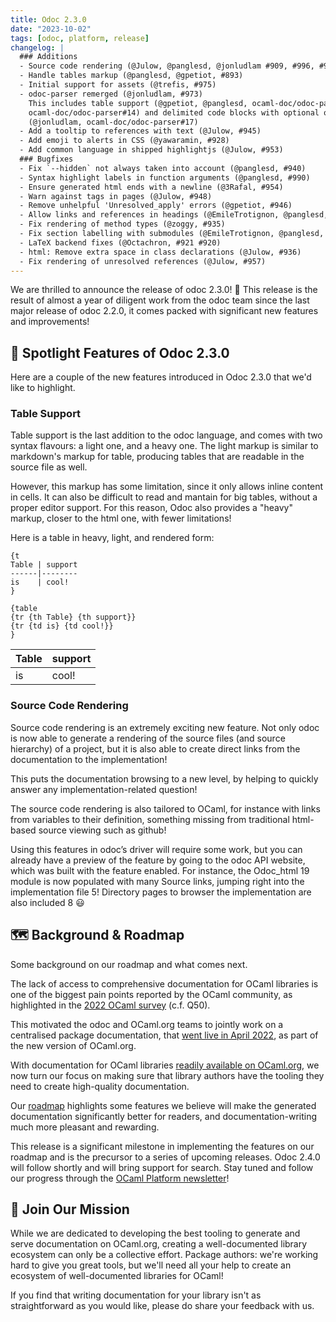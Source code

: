 ```yaml
---
title: Odoc 2.3.0
date: "2023-10-02"
tags: [odoc, platform, release]
changelog: |
  ### Additions
  - Source code rendering (@Julow, @panglesd, @jonludlam #909, #996, #993, #982)
  - Handle tables markup (@panglesd, @gpetiot, #893)
  - Initial support for assets (@trefis, #975)
  - odoc-parser remerged (@jonludlam, #973)
    This includes table support (@gpetiot, @panglesd, ocaml-doc/odoc-parser#11
    ocaml-doc/odoc-parser#14) and delimited code blocks with optional output
    (@jonludlam, ocaml-doc/odoc-parser#17)
  - Add a tooltip to references with text (@Julow, #945)
  - Add emoji to alerts in CSS (@yawaramin, #928)
  - Add common language in shipped highlightjs (@Julow, #953)
  ### Bugfixes
  - Fix `--hidden` not always taken into account (@panglesd, #940)
  - Syntax highlight labels in function arguments (@panglesd, #990)
  - Ensure generated html ends with a newline (@3Rafal, #954)
  - Warn against tags in pages (@Julow, #948) 
  - Remove unhelpful 'Unresolved_apply' errors (@gpetiot, #946)
  - Allow links and references in headings (@EmileTrotignon, @panglesd, #942)
  - Fix rendering of method types (@zoggy, #935)
  - Fix section labelling with submodules (@EmileTrotignon, @panglesd, #931)
  - LaTeX backend fixes (@Octachron, #921 #920)
  - html: Remove extra space in class declarations (@Julow, #936)
  - Fix rendering of unresolved references (@Julow, #957)
---
```


We are thrilled to announce the release of odoc 2.3.0! 🎉 This release is the result of almost a year of diligent work from the odoc team since the last major release of odoc 2.2.0, it comes packed with significant new features and improvements!

## 🌟 Spotlight Features of Odoc 2.3.0

Here are a couple of the new features introduced in Odoc 2.3.0 that we'd like to highlight.

### Table Support

Table support is the last addition to the odoc language, and comes with two
syntax flavours: a light one, and a heavy one. The light markup is similar to
markdown's markup for table, producing tables that are readable in the source
file as well.

However, this markup has some limitation, since it only allows inline content in
cells. It can also be difficult to read and mantain for big tables, without a
proper editor support. For this reason, Odoc also provides a "heavy" markup,
closer to the html one, with fewer limitations!

Here is a table in heavy, light, and rendered form:

```
{t
Table | support
------|--------
is    | cool!
}
```
```
{table
{tr {th Table} {th support}}
{tr {td is} {td cool!}}
}
```

Table | support
------|--------
is    | cool!

### Source Code Rendering

Source code rendering is an extremely exciting new feature. Not only odoc is now
able to generate a rendering of the source files (and source hierarchy) of a
project, but it is also able to create direct links from the documentation to
the implementation!

This puts the documentation browsing to a new level, by helping to quickly
answer any implementation-related question!

The source code rendering is also tailored to OCaml, for instance with links
from variables to their definition, something missing from traditional
html-based source viewing such as github!

Using this features in odoc’s driver will require some work, but you can already
have a preview of the feature by going to the odoc API website, which was built
with the feature enabled. For instance, the Odoc_html 19 module is now populated
with many Source links, jumping right into the implementation file 5! Directory
pages to browser the implementation are also included 8 :smiley:

## 🗺️ Background & Roadmap

Some background on our roadmap and what comes next.

The lack of access to comprehensive documentation for OCaml libraries is one of the biggest pain points reported by the OCaml community, as highlighted in the [2022 OCaml survey](https://ocaml-sf.org/docs/2022/ocaml-user-survey-2022.pdf) (c.f. Q50).

This motivated the odoc and OCaml.org teams to jointly work on a centralised package documentation, that [went live in April 2022](https://discuss.ocaml.org/t/v3-ocaml-org-we-are-live/9747), as part of the new version of OCaml.org.

With documentation for OCaml libraries [readily available on OCaml.org](https://ocaml.org/packages), we now turn our focus on making sure that library authors have the tooling they need to create high-quality documentation.

Our [roadmap](https://github.com/ocaml/odoc/blob/master/ROADMAP.md) highlights some features we believe will make the generated documentation significantly better for readers, and documentation-writing much more pleasant and rewarding.

This release is a significant milestone in implementing the features on our roadmap and is the precursor to a series of upcoming releases. Odoc 2.4.0 will follow shortly and will bring support for search. Stay tuned and follow our progress through the [OCaml Platform newsletter](https://discuss.ocaml.org/tag/platform-newsletter)!

## 🤝 Join Our Mission

While we are dedicated to developing the best tooling to generate and serve documentation on OCaml.org, creating a well-documented library ecosystem can only be a collective effort. Package authors: we're working hard to give you great tools, but we'll need all your help to create an ecosystem of well-documented libraries for OCaml!

If you find that writing documentation for your library isn't as straightforward as you would like, please do share your feedback with us.
